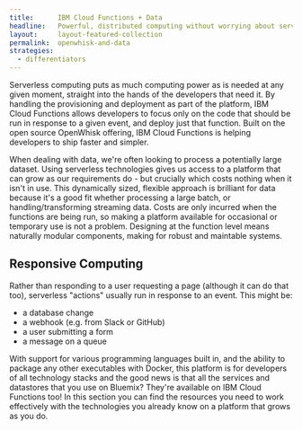 ```yaml
---
title:      IBM Cloud Functions + Data
headline:   Powerful, distributed computing without worrying about servers or capacity planning
layout:     layout-featured-collection
permalink:  openwhisk-and-data
strategies: 
  - differentiators
---
```


Serverless computing puts as much computing power as is needed at any given moment, straight into the hands of the developers that need it.  By handling the provisioning and deployment as part of the platform, IBM Cloud Functions allows developers to focus only on the code that should be run in response to a given event, and deploy just that function.  Built on the open source OpenWhisk offering, IBM Cloud Functions is helping developers to ship faster and simpler.

When dealing with data, we're often looking to process a potentially large dataset.  Using serverless technologies gives us access to a platform that can grow as our requirements do - but crucially which costs nothing when it isn't in use.  This dynamically sized, flexible approach is brilliant for data because it's a good fit whether processing a large batch, or handling/transforming streaming data.  Costs are only incurred when the functions are being run, so making a platform available for occasional or temporary use is not a problem.  Designing at the function level means naturally modular components, making for robust and maintable systems.

## Responsive Computing

Rather than responding to a user requesting a page (although it can do that too), serverless "actions" usually run in response to an event.  This might be:
* a database change
* a webhook (e.g. from Slack or GitHub)
* a user submitting a form
* a message on a queue

With support for various programming languages built in, and the ability to package any other executables with Docker, this platform is for developers of all technology stacks and the good news is that all the services and datastores that you use on Bluemix?  They're available on IBM Cloud Functions too!  In this section you can find the resources you need to work effectively with the technologies you already know on a platform that grows as you do.
